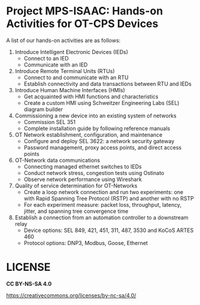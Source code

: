 # Project MPS-ISAAC: Hands-on Activities for OT-CPS Devices

A list of our hands-on activities are as follows:
1. Introduce Intelligent Electronic Devices (IEDs)
    * Connect to an IED
    * Communicate with an IED
2. Introduce Remote Terminal Units (RTUs)
    * Connect to and communicate with an RTU
    * Establish connectivity and data transactions between RTU and IEDs
3. Introduce Human Machine Interfaces (HMIs)
    * Get acquainted with HMI functions and characteristics
    * Create a custom HMI using Schweitzer Engineering Labs (SEL) diagram builder
4. Commissioning a new device into an existing system of networks
    * Commission SEL 351
    * Complete installation guide by following reference manuals
5. OT Network establishment, configuration, and maintenance
    * Configure and deploy SEL 3622: a network security gateway
    * Password management, proxy access points, and direct access points
6. OT-Network data communications
    * Connecting managed ethernet switches to IEDs
    * Conduct network stress, congestion tests using Ostinato
    * Observe network performance using Wireshark
7. Quality of service determination for OT-Networks
    * Create a loop network connection and run two experiments: one with Rapid Spanning Tree Protocol (RSTP) and another with no RSTP 
    * For each experiment measure: packet loss, throughput, latency, jitter, and spanning tree convergence time
8. Establish a connection from an automation controller to a downstream relay
    * Device options: SEL 849, 421, 451, 311, 487, 3530 and KoCoS ARTES 460
    * Protocol options: DNP3, Modbus, Goose, Ethernet


# LICENSE

**CC BY-NS-SA 4.0**

https://creativecommons.org/licenses/by-nc-sa/4.0/
